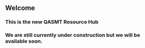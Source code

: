 ﻿## Welcome
### This is the new QASMT Resource Hub
### We are still currently under construction but we will be available soon.